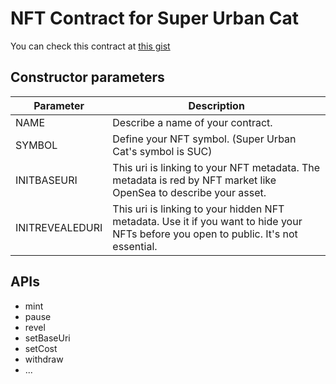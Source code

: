 # NFT Contract for Super Urban Cat
You can check this contract at [this gist](https://gist.github.com/magicsih/6b8fca0131ba3b11c4c548d968f9ec09/edit)
## Constructor parameters
| Parameter  | Description |
| ------------- | ------------- |
| NAME  | Describe a name of your contract.  |
| SYMBOL  | Define your NFT symbol. (Super Urban Cat's symbol is SUC)  |
| INITBASEURI  | This uri is linking to your NFT metadata. The metadata is red by NFT market like OpenSea to describe your asset. |
| INITREVEALEDURI  | This uri is linking to your hidden NFT metadata. Use it if you want to hide your NFTs before you open to public. It's not essential. |

## APIs
- mint
- pause
- revel
- setBaseUri
- setCost
- withdraw
- ...
